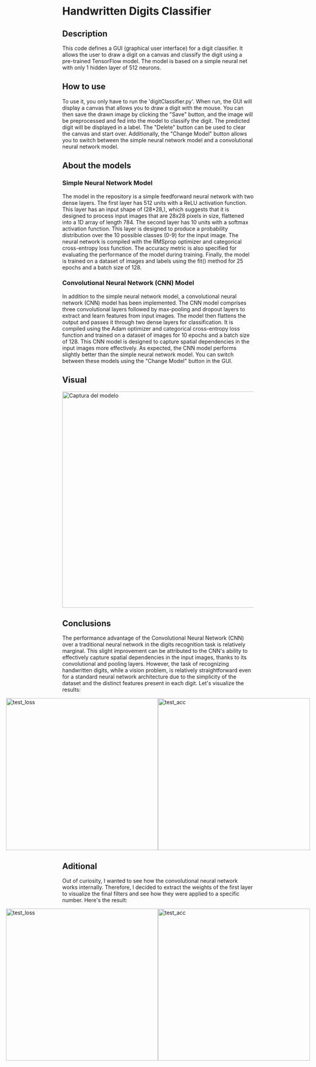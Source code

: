 # Handwritten Digits Classifier

## Description
This code defines a GUI (graphical user interface) for a digit classifier. It allows the user to draw a digit on a canvas and classify the digit using a pre-trained TensorFlow model. The model is based on a simple neural net with only 1 hidden layer of 512 neurons.

## How to use
To use it, you only have to run the 'digitClassifier.py'. When run, the GUI will display a canvas that allows you to draw a digit with the mouse. You can then save the drawn image by clicking the "Save" button, and the image will be preprocessed and fed into the model to classify the digit. The predicted digit will be displayed in a label. The "Delete" button can be used to clear the canvas and start over. Additionally, the "Change Model" button allows you to switch between the simple neural network model and a convolutional neural network model.

## About the models

### Simple Neural Network Model
The model in the repository is a simple feedforward neural network with two dense layers. The first layer has 512 units with a ReLU activation function. This layer has an input shape of (28*28,), which suggests that it is designed to process input images that are 28x28 pixels in size, flattened into a 1D array of length 784. The second layer has 10 units with a softmax activation function. This layer is designed to produce a probability distribution over the 10 possible classes (0-9) for the input image. The neural network is compiled with the RMSprop optimizer and categorical cross-entropy loss function. The accuracy metric is also specified for evaluating the performance of the model during training. Finally, the model is trained on a dataset of images and labels using the fit() method for 25 epochs and a batch size of 128.

### Convolutional Neural Network (CNN) Model
In addition to the simple neural network model, a convolutional neural network (CNN) model has been implemented. The CNN model comprises three convolutional layers followed by max-pooling and dropout layers to extract and learn features from input images. The model then flattens the output and passes it through two dense layers for classification. It is compiled using the Adam optimizer and categorical cross-entropy loss function and trained on a dataset of images for 10 epochs and a batch size of 128. This CNN model is designed to capture spatial dependencies in the input images more effectively. As expected, the CNN model performs slightly better than the simple neural network model. You can switch between these models using the "Change Model" button in the GUI.

## Visual
  
<img width="569" alt="Captura del modelo" src="https://github.com/javipzv/handwritten-digits-classifier/assets/90279135/8117ac9d-3ad9-4ac9-81b7-17e5ce052d8b">

## Conclusions
The performance advantage of the Convolutional Neural Network (CNN) over a traditional neural network in the digits recognition task is relatively marginal. This slight improvement can be attributed to the CNN's ability to effectively capture spatial dependencies in the input images, thanks to its convolutional and pooling layers. However, the task of recognizing handwritten digits, while a vision problem, is relatively straightforward even for a standard neural network architecture due to the simplicity of the dataset and the distinct features present in each digit. Let's visualize the results:

<div style="display:flex; justify-content: center;">
  <img width="400" src="https://github.com/javipzv/handwritten-digits-classifier/assets/90279135/19c55b8a-168e-455a-b1ee-9c5d35dbea5a" alt="test_loss">
  <img width="400" src="https://github.com/javipzv/handwritten-digits-classifier/assets/90279135/1f4af576-e7bf-4a71-9edf-ad00bb6b6c12" alt="test_acc">
</div>

## Aditional
Out of curiosity, I wanted to see how the convolutional neural network works internally. Therefore, I decided to extract the weights of the first layer to visualize the final filters and see how they were applied to a specific number. Here's the result:

<div style="display:flex; justify-content: center;">
  <img width="400" src="https://github.com/javipzv/handwritten-digits-classifier/assets/90279135/a905afe4-f538-44a6-8b91-6acb3793a905" alt="test_loss">
  <img width="400" src="https://github.com/javipzv/handwritten-digits-classifier/assets/90279135/efdf4611-f723-4140-a753-8f127fc8c3e1" alt="test_acc">
</div>
